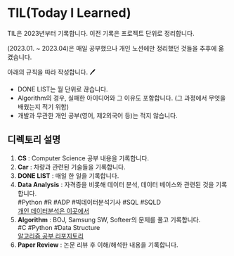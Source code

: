 # TIL(Today I Learned)

TIL은 2023년부터 기록합니다. 이전 기록은 프로젝트 단위로 정리합니다.

(2023.01. ~ 2023.04)은 매일 공부했으나 개인 노션에만 정리했던 것들을 추후에 옮겼습니다.

아래의 규칙을 따라 작성합니다. :pen:
- DONE LIST는 월 단위로 끊습니다.
- Algorithm의 경우, 실패한 아이디어와 그 이유도 포함합니다. (그 과정에서 무엇을 배웠는지 적기 위함)
- 개발과 무관한 개인 공부(영어, 제2외국어 등)는 적지 않습니다.

## 디렉토리 설명
1. __CS__ : Computer Science 공부 내용을 기록합니다.<br>
2. __Car__ : 차량과 관련된 기술들을 기록합니다.<br>
3. __DONE LIST__ : 매일 한 일을 기록합니다.<br>
4. __Data Analysis__ : 자격증을 비롯해 데이터 분석, 데이터 베이스와 관련된 것을 기록합니다.<br>
  #Python #R #ADP #빅데이터분석기사 #SQL #SQLD<br>
  [개인 데이터분석은 이곳에서](https://github.com/lou9am/Data_Analysis.git) 
5. __Algorithm__ : BOJ, Samsung SW, Softeer의 문제를 풀고 기록합니다.<br>
  #C #Python #Data Structure<br>
  [알고리즘 공부 리포지토리](https://github.com/lou9am/AlgorithmStudy)
6. __Paper Review__ : 논문 리뷰 후 이해/해석한 내용을 기록합니다.<br>

